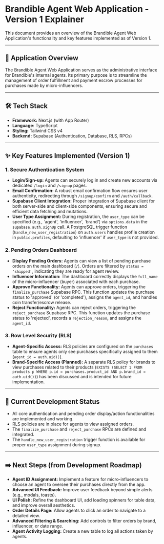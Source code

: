 # Brandible Agent Web Application - Version 1 Explainer

This document provides an overview of the Brandible Agent Web Application's functionality and key features implemented as of Version 1.

---

## 🚀 Application Overview

The Brandible Agent Web Application serves as the administrative interface for Brandible's internal agents. Its primary purpose is to streamline the management of order fulfillment and payment escrow processes for purchases made by micro-influencers.

---

## 🛠️ Tech Stack

-   **Framework:** Next.js (with App Router)
-   **Language:** TypeScript
-   **Styling:** Tailwind CSS v4
-   **Backend:** Supabase (Authentication, Database, RLS, RPCs)

---

## ✨ Key Features Implemented (Version 1)

### 1. Secure Authentication System

-   **Login/Sign-up:** Agents can securely log in and create new accounts via dedicated `/login` and `/signup` pages.
-   **Email Confirmation:** A robust email confirmation flow ensures user authenticity, redirecting through `/signup/confirm` and `/auth/callback`.
-   **Supabase Client Integration:** Proper integration of Supabase client for both server-side and client-side components, ensuring secure and efficient data fetching and mutations.
-   **User Type Assignment:** During registration, the `user_type` can be specified (e.g., 'agent', 'influencer', 'brand') via `options.data` in the `supabase.auth.signUp` call. A PostgreSQL trigger function (`handle_new_user_registration`) on `auth.users` handles profile creation in `public.profiles`, defaulting to 'influencer' if `user_type` is not provided.

### 2. Pending Orders Dashboard

-   **Display Pending Orders:** Agents can view a list of pending purchase orders on the main dashboard (`/`). Orders are filtered by `status = 'shipped'`, indicating they are ready for agent review.
-   **Influencer Information:** The dashboard correctly displays the `full_name` of the micro-influencer (buyer) associated with each purchase.
-   **Approve Functionality:** Agents can approve orders, triggering the `finalize_purchase` Supabase RPC. This function updates the purchase status to 'approved' (or 'completed'), assigns the `agent_id`, and handles coin transfer/escrow release.
-   **Reject Functionality:** Agents can reject orders, triggering the `reject_purchase` Supabase RPC. This function updates the purchase status to 'rejected', records a `rejection_reason`, and assigns the `agent_id`.

### 3. Row Level Security (RLS)

-   **Agent-Specific Access:** RLS policies are configured on the `purchases` table to ensure agents only see purchases specifically assigned to them (`agent_id = auth.uid()`).
-   **Brand-Specific Access (Planned):** A separate RLS policy for brands to view purchases related to their products (`EXISTS (SELECT 1 FROM products p WHERE p.id = purchases.product_id AND p.brand_id = auth.uid())`) has been discussed and is intended for future implementation.

---

## 🚧 Current Development Status

-   All core authentication and pending order display/action functionalities are implemented and working.
-   RLS policies are in place for agents to view assigned orders.
-   The `finalize_purchase` and `reject_purchase` RPCs are defined and integrated.
-   The `handle_new_user_registration` trigger function is available for proper `user_type` assignment during signup.

---

## ➡️ Next Steps (from Development Roadmap)

-   **Agent ID Assignment:** Implement a feature for micro-influencers to choose an agent to oversee their purchases directly from the app.
-   **Advanced UI Feedback:** Improve user feedback beyond simple alerts (e.g., modals, toasts).
-   **UI Polish:** Refine the dashboard UI, add loading spinners for table data, and improve overall aesthetics.
-   **Order Details Page:** Allow agents to click an order to navigate to a detailed view.
-   **Advanced Filtering & Searching:** Add controls to filter orders by brand, influencer, or date range.
-   **Agent Activity Logging:** Create a new table to log all actions taken by agents.
